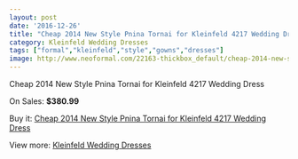 ```yaml
---
layout: post
date: '2016-12-26'
title: "Cheap 2014 New Style Pnina Tornai for Kleinfeld 4217 Wedding Dress"
category: Kleinfeld Wedding Dresses
tags: ["formal","kleinfeld","style","gowns","dresses"]
image: http://www.neoformal.com/22163-thickbox_default/cheap-2014-new-style-pnina-tornai-for-kleinfeld-4217-wedding-dress.jpg
---
```

Cheap 2014 New Style Pnina Tornai for Kleinfeld 4217 Wedding Dress

On Sales: **$380.99**
<a href="https://www.neoformal.com/en/kleinfeld-wedding-dresses-2014/7283-cheap-2014-new-style-pnina-tornai-for-kleinfeld-4217-wedding-dress.html"><amp-img layout="responsive" width="600" height="600" src="//www.neoformal.com/22163-thickbox_default/cheap-2014-new-style-pnina-tornai-for-kleinfeld-4217-wedding-dress.jpg" alt="Cheap 2014 New Style Pnina Tornai for Kleinfeld 4217 Wedding Dress 0" /></a>
<a href="https://www.neoformal.com/en/kleinfeld-wedding-dresses-2014/7283-cheap-2014-new-style-pnina-tornai-for-kleinfeld-4217-wedding-dress.html"><amp-img layout="responsive" width="600" height="600" src="//www.neoformal.com/22164-thickbox_default/cheap-2014-new-style-pnina-tornai-for-kleinfeld-4217-wedding-dress.jpg" alt="Cheap 2014 New Style Pnina Tornai for Kleinfeld 4217 Wedding Dress 1" /></a>

Buy it: [Cheap 2014 New Style Pnina Tornai for Kleinfeld 4217 Wedding Dress](https://www.neoformal.com/en/kleinfeld-wedding-dresses-2014/7283-cheap-2014-new-style-pnina-tornai-for-kleinfeld-4217-wedding-dress.html "Cheap 2014 New Style Pnina Tornai for Kleinfeld 4217 Wedding Dress")

View more: [Kleinfeld Wedding Dresses](https://www.neoformal.com/en/116-kleinfeld-wedding-dresses-2014 "Kleinfeld Wedding Dresses")